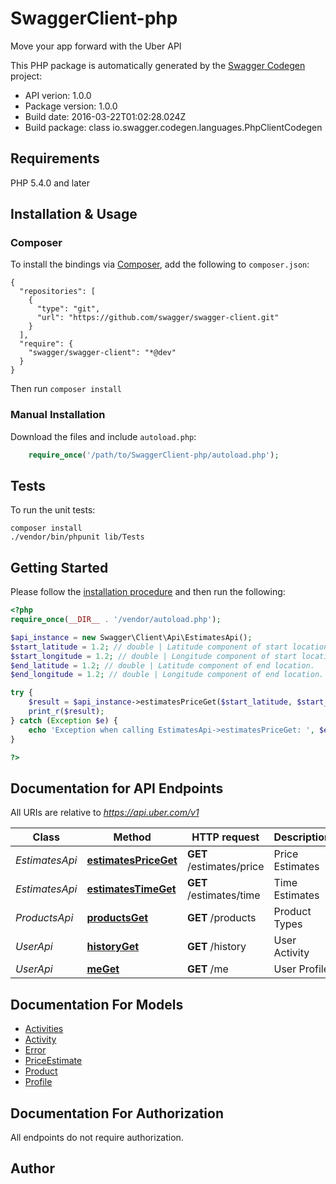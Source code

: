 # SwaggerClient-php
Move your app forward with the Uber API

This PHP package is automatically generated by the [Swagger Codegen](https://github.com/swagger-api/swagger-codegen) project:

- API verion: 1.0.0
- Package version: 1.0.0
- Build date: 2016-03-22T01:02:28.024Z
- Build package: class io.swagger.codegen.languages.PhpClientCodegen

## Requirements

PHP 5.4.0 and later

## Installation & Usage
### Composer

To install the bindings via [Composer](http://getcomposer.org/), add the following to `composer.json`:

```
{
  "repositories": [
    {
      "type": "git",
      "url": "https://github.com/swagger/swagger-client.git"
    }
  ],
  "require": {
    "swagger/swagger-client": "*@dev"
  }
}
```

Then run `composer install`

### Manual Installation

Download the files and include `autoload.php`:

```php
    require_once('/path/to/SwaggerClient-php/autoload.php');
```

## Tests 

To run the unit tests:

```
composer install
./vendor/bin/phpunit lib/Tests
```

## Getting Started

Please follow the [installation procedure](#installation--usage) and then run the following:

```php
<?php
require_once(__DIR__ . '/vendor/autoload.php');

$api_instance = new Swagger\Client\Api\EstimatesApi();
$start_latitude = 1.2; // double | Latitude component of start location.
$start_longitude = 1.2; // double | Longitude component of start location.
$end_latitude = 1.2; // double | Latitude component of end location.
$end_longitude = 1.2; // double | Longitude component of end location.

try {
    $result = $api_instance->estimatesPriceGet($start_latitude, $start_longitude, $end_latitude, $end_longitude);
    print_r($result);
} catch (Exception $e) {
    echo 'Exception when calling EstimatesApi->estimatesPriceGet: ', $e->getMessage(), "\n";
}

?>
```

## Documentation for API Endpoints

All URIs are relative to *https://api.uber.com/v1*

Class | Method | HTTP request | Description
------------ | ------------- | ------------- | -------------
*EstimatesApi* | [**estimatesPriceGet**](docs/EstimatesApi.md#estimatespriceget) | **GET** /estimates/price | Price Estimates
*EstimatesApi* | [**estimatesTimeGet**](docs/EstimatesApi.md#estimatestimeget) | **GET** /estimates/time | Time Estimates
*ProductsApi* | [**productsGet**](docs/ProductsApi.md#productsget) | **GET** /products | Product Types
*UserApi* | [**historyGet**](docs/UserApi.md#historyget) | **GET** /history | User Activity
*UserApi* | [**meGet**](docs/UserApi.md#meget) | **GET** /me | User Profile


## Documentation For Models

 - [Activities](docs/Activities.md)
 - [Activity](docs/Activity.md)
 - [Error](docs/Error.md)
 - [PriceEstimate](docs/PriceEstimate.md)
 - [Product](docs/Product.md)
 - [Profile](docs/Profile.md)


## Documentation For Authorization

 All endpoints do not require authorization.


## Author




